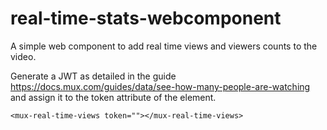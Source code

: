 # real-time-stats-webcomponent
A simple web component to add real time views and viewers counts to the video. 

Generate a JWT as detailed in the guide https://docs.mux.com/guides/data/see-how-many-people-are-watching and assign it to the token attribute of the element. 

```<mux-real-time-views token=""></mux-real-time-views>```
